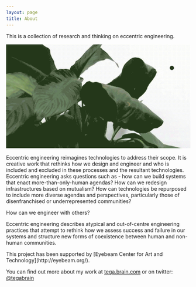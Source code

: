 ```yaml
---
layout: page
title: About
---
```



This is a collection of research and thinking on eccentric engineering.

<img src="https://github.com/eccentricengineering/eccentricengineering.github.io/blob/master/images/about/exhibitionPic-13.jpg?raw=true" alt="alt text" width="600px">

Eccentric engineering reimagines technologies to address their scope. It is creative work that rethinks how we design and engineer and who is included and excluded in these processes and the resultant technologies. Eccentric engineering asks questions such as - how can we build systems that enact more-than-only-human agendas? How can we redesign infrastructures based on mutualism? How can technologies be repurposed to include more diverse agendas and perspectives, particularly those of disenfranchised or underrepresented communities?

How can we engineer with others?  

Eccentric engineering describes atypical and out-of-centre engineering practices that attempt to rethink how we assess success and failure in our systems and structure new forms of coexistence between human and non-human communities.


</b>
</b>  
This project has been supported by [Eyebeam Center for Art and Technology](http://eyebeam.org/).

You can find out more about my work at [tega.brain.com](http://tegabrain.com/) or on twitter: [@tegabrain](http://twitter.com/tegabrain)
